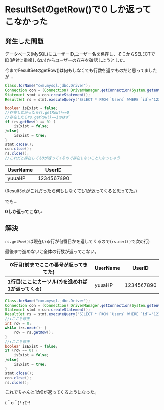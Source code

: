 # ResultSetのgetRow()で０しか返ってこなかった

## 発生した問題

データベース(MySQL)にユーザーID,ユーザー名を保存し、そこからSELECTでID(絶対に重複しない)からユーザーの存在を確認しようとした。

今までResultSetのgetRow()は何もしなくても行数を返すものだと思ってましたが...

```java
Class.forName("com.mysql.jdbc.Driver");
Connection con = (Connection) DriverManager.getConnection(System.getenv("dburl"), System.getenv("dbuser"), System.getenv("dbpass"));
Statement stmt = con.createStatement();
ResultSet rs = stmt.executeQuery("SELECT * FROM `Users` WHERE `id`='1234567890'");

boolean isExist = false;
//存在しなかったらrs.getRow()==0
//存在したらrs.getRow()==1のはず
if (rs.getRow() == 0) {
    isExist = false;
}else{
    isExist = true;
}
stmt.close();
con.close();
rs.close();
//これだと存在しても0が返ってくるので存在しないことになっちゃう
```

| UserName | UserID     |
| -------- | ---------- |
| yuuaHP   | 1234567890 |

(ResultSetがこれだったら何もしなくても1が返ってくると思ってた。)

でも...

**0しか返ってこない**

## 解決

`rs.getRow()`は現在いる行が何番目かを返してくるので(`rs.next()`で次の行)

最後まで進めないと全体の行数が返ってこない。

| 0行目(前までここの番号が返ってきてた)               | UserName | UserID     |
| --------------------------------------------------- | -------- | ---------- |
| **1行目(ここにカーソル(?)を進めれば1が返ってくる)** | yuuaHP   | 1234567890 |

```java
Class.forName("com.mysql.jdbc.Driver");
Connection con = (Connection) DriverManager.getConnection(System.getenv("jydburl"), System.getenv("dbuser"), System.getenv("dbpass"));
Statement stmt = con.createStatement();
ResultSet rs = stmt.executeQuery("SELECT * FROM `Users` WHERE `id`='1234567890'");
//↓ここを修正
int row = 0;
while (rs.next()) {
    row = rs.getRow();
}
//↑ここを修正
boolean isExist = false;
if (row == 0) {
    isExist = false;
}else{
    isExist = true;
}
stmt.close();
con.close();
rs.close();
```

これでちゃんと1か0が返ってくるようになった。

(＾o＾)ﾉ ｲｴｰ!
